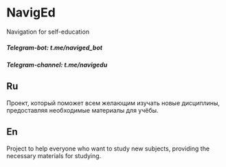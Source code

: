 # NavigEd
Navigation for self-education

##### Telegram-bot:       t.me/naviged_bot
##### Telegram-channel:   t.me/navigedu

## Ru
Проект, который поможет всем желающим изучать новые дисциплины,
предоставляя необходимые материалы для учёбы.

## En
Project to help everyone who want to study new subjects,
providing the necessary materials for studying.
